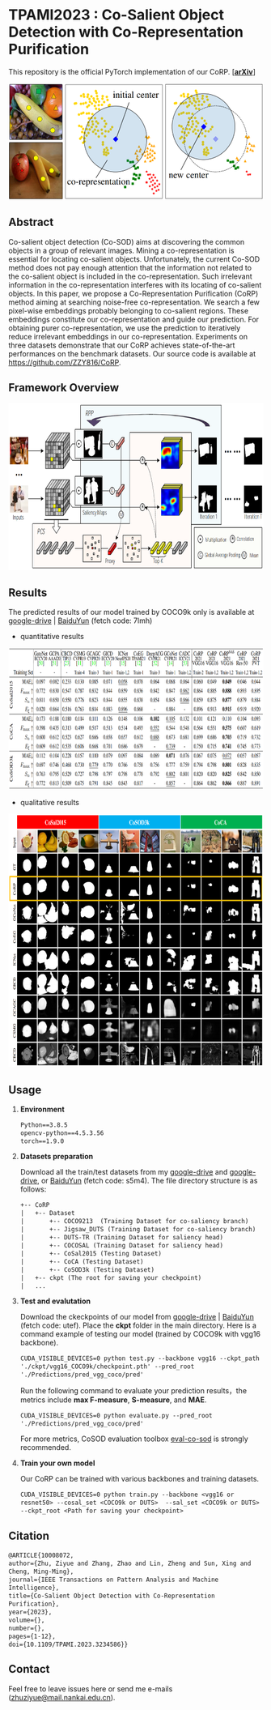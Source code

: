 # **TPAMI2023 : Co-Salient Object Detection with Co-Representation Purification**

This repository is the official PyTorch implementation of our CoRP. [[**arXiv**](https://arxiv.org/abs/2303.07670)]

<div align=center><img width="550" height="230" src=./figures/main1.png/></div>

## **Abstract**

Co-salient object detection (Co-SOD) aims at discovering the common objects in a group of relevant images. Mining a co-representation is essential for locating co-salient objects. Unfortunately, the current Co-SOD method does not pay enough attention that the information not related to the co-salient object is included in the co-representation. Such irrelevant information in the co-representation interferes with its locating of co-salient objects.
In this paper, we propose a Co-Representation Purification (CoRP) method aiming at searching noise-free co-representation. We search a few pixel-wise embeddings probably belonging to co-salient regions. These embeddings constitute our co-representation and guide our prediction. For obtaining purer co-representation, we use the prediction to iteratively reduce irrelevant embeddings in our co-representation. Experiments on three datasets demonstrate that our CoRP achieves state-of-the-art performances on the benchmark datasets.
Our source code is available at https://github.com/ZZY816/CoRP.

## **Framework Overview**

<div align=center><img width="750" height="330" src=./figures/framework.png/></div>

## **Results**

The predicted results of our model trained by COCO9k only is available at [google-drive](https://drive.google.com/file/d/1YWxLQhe26bvFXfXzXIFw19mx69ESs1Lq/view?usp=sharing) | [BaiduYun](https://pan.baidu.com/s/19sDWXHk0D04IlNdeGhdKDw) (fetch code: 7lmh)
+ quantitative results
<div align=center><img width="800" height="280" src=./figures/compare.png/></div>

+ qualitative results
<div align=center><img width="800" height="500" src=./figures/qualitative.png/></div>

## **Usage**
1. **Environment**

    ```
    Python==3.8.5
    opencv-python==4.5.3.56
    torch==1.9.0
    ```

2. **Datasets preparation**

    Download all the train/test datasets from my [google-drive](https://drive.google.com/file/d/1xD9BfxFnBl6vw0X97GXqLd8yBVR1tc3S/view?usp=sharing) and [google-drive](https://drive.google.com/file/d/1LAPmlWhnND9tBO3n_RaW2_ZIY0Jy1BGJ/view?usp=sharing), or [BaiduYun](https://pan.baidu.com/s/1npN6__inOd6uwKwza2TdZQ) (fetch code: s5m4). The file directory structure is as follows:
    ```
    +-- CoRP
    |   +-- Dataset
    |       +-- COCO9213  (Training Dataset for co-saliency branch)
    |       +-- Jigsaw_DUTS (Training Dataset for co-saliency branch)   
    |       +-- DUTS-TR (Training Dataset for saliency head)   
    |       +-- COCOSAL (Training Dataset for saliency head)  
    |       +-- CoSal2015 (Testing Dataset)   
    |       +-- CoCA (Testing Dataset)  
    |       +-- CoSOD3k (Testing Dataset)   
    |   +-- ckpt (The root for saving your checkpoint)
    |   ... 
    ```
 3. **Test and evalutation**
 
       Download the ckeckpoints of our model from [google-drive](https://drive.google.com/file/d/1viHjcuH0Ski67_zkgsQxAEhKL0Yf8Av8/view?usp=sharing) | [BaiduYun](https://pan.baidu.com/s/1YkWOjFNbtPjZs0VhROpZTA) (fetch code: utef). Place the **ckpt** folder in the main directory. Here is a command example of testing our model (trained by COCO9k with vgg16 backbone).
    ```
    CUDA_VISIBLE_DEVICES=0 python test.py --backbone vgg16 --ckpt_path './ckpt/vgg16_COCO9k/checkpoint.pth' --pred_root './Predictions/pred_vgg_coco/pred' 
    ```
    
    Run the following command to evaluate your prediction results，the metrics include **max F-measure**, **S-measure**, and **MAE**.
    
    ```
    CUDA_VISIBLE_DEVICES=0 python evaluate.py --pred_root './Predictions/pred_vgg_coco/pred'
    ```
    For more metrics, CoSOD evaluation toolbox [eval-co-sod](https://github.com/zzhanghub/eval-co-sod) is strongly recommended.
    
 4. **Train your own model**

    Our CoRP can be trained with various backbones and training datasets.  
    ```
    CUDA_VISIBLE_DEVICES=0 python train.py --backbone <vgg16 or resnet50> --cosal_set <COCO9k or DUTS>  --sal_set <COCO9k or DUTS> --ckpt_root <Path for saving your checkpoint>
    ```
 
 ## Citation
  ```
  @ARTICLE{10008072,
  author={Zhu, Ziyue and Zhang, Zhao and Lin, Zheng and Sun, Xing and Cheng, Ming-Ming},
  journal={IEEE Transactions on Pattern Analysis and Machine Intelligence}, 
  title={Co-Salient Object Detection with Co-Representation Purification}, 
  year={2023},
  volume={},
  number={},
  pages={1-12},
  doi={10.1109/TPAMI.2023.3234586}}
  ```
 
 ## Contact
   
Feel free to leave issues here or send me e-mails (zhuziyue@mail.nankai.edu.cn).
